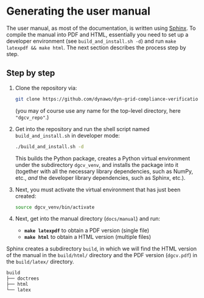# Generating the user manual

The user manual, as most of the documentation, is written using
[Sphinx](https://www.sphinx-doc.org).  To compile the manual into PDF and HTML,
essentially you need to set up a developer environment (see `build_and_install.sh -d`)
and run `make latexpdf && make html`. The next section describes the process step by step.


## Step by step

1. Clone the repository via: 
   ```bash
   git clone https://github.com/dynawo/dyn-grid-compliance-verification dgcv_repo
   ```
   (you may of course use any name for the top-level directory, here `"dgcv_repo"`.)

2. Get into the repository and run the shell script named `build_and_install.sh` in developer
   mode:
    ```bash
    ./build_and_install.sh -d
    ```
   This builds the Python package, creates a Python virtual environment under the
   subdirectory `dgcv_venv`, and installs the package into it (together with all the
   necessary library dependencies, such as NumPy, etc., *and* the developer library
   dependencies, such as Sphinx, etc.).

3. Next, you must activate the virtual environment that has just been created: 
   ```bash
   source dgcv_venv/bin/activate
   ```

4. Next, get into the manual directory (`docs/manual`) and run:
     * **`make latexpdf`** to obtain a PDF version (single file)
     * **`make html`** to obtain a HTML version (multiple files)


Sphinx creates a subdirectory `build`, in which we will find the HTML version of the manual
in the `build/html/` directory and the PDF version (`dgcv.pdf`) in the `build/latex/`
directory.
   ```bash
   build
   ├── doctrees
   ├── html
   └── latex
   ```
